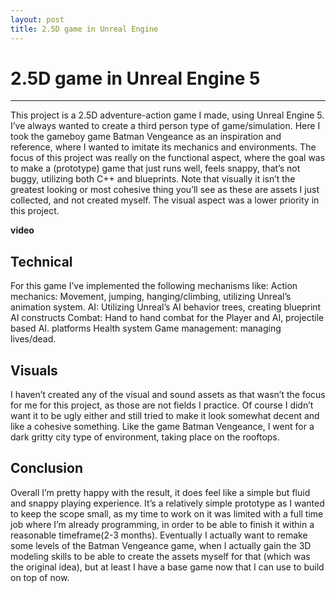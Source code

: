 ```yaml
---
layout: post
title: 2.5D game in Unreal Engine
---
```

# 2.5D game in Unreal Engine 5
---
<div class="intro">
This project is a 2.5D adventure-action game I made, using Unreal Engine 5. I’ve always wanted to create a third person type of game/simulation. Here I took the gameboy game Batman Vengeance as an inspiration and reference, where I wanted to imitate its mechanics and environments. The focus of this project was really on the functional aspect, where the goal was to make a (prototype) game that just runs well, feels snappy, that’s not buggy, utilizing both C++ and blueprints. Note that visually it isn’t the greatest looking or most cohesive thing you’ll see as these are assets I just collected, and not created myself. The visual aspect was a lower priority in this project.
</div>

**video**

## Technical
For this game I’ve implemented the following mechanisms like: 
Action mechanics: Movement, jumping, hanging/climbing, utilizing Unreal’s animation system.
AI: Utilizing Unreal’s AI behavior trees, creating blueprint AI constructs
Combat: Hand to hand combat for the Player and AI, projectile based AI.
platforms
Health system
Game management: managing lives/dead.


## Visuals
I haven’t created any of the visual and sound assets as that wasn’t the focus for me for this project, as those are not fields I practice. Of course I didn’t want it to be ugly either and still tried to make it look somewhat decent and like a cohesive something. Like the game Batman Vengeance, I went for a dark gritty city type of environment, taking place on the rooftops.

## Conclusion
Overall I’m pretty happy with the result, it does feel like a simple but fluid and snappy playing experience. It’s a relatively simple prototype as I wanted to keep the scope small, as my time to work on it was limited with a full time job where I’m already programming, in order to be able to finish it within a reasonable timeframe(2-3 months).
Eventually I actually want to remake some levels of the Batman Vengeance game, when I actually gain the 3D modeling skills to be able to create the assets myself for that (which was the original idea), but at least I have a base game now that I can use to build on top of now.

